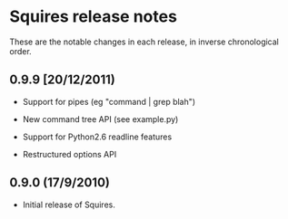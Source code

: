 # Squires release notes #

These are the notable changes in each release, in inverse chronological order.

## 0.9.9 [20/12/2011) ##

- Support for pipes (eg "command | grep blah")

- New command tree API (see example.py)

- Support for Python2.6 readline features

- Restructured options API

## 0.9.0 (17/9/2010) ##

- Initial release of Squires.